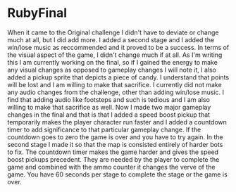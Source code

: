 # RubyFinal
When it came to the Original challenge I didn't have to deviate or change much at all, but I did add more. I added a second stage and I added the win/lose music as reccommended and it proved to be a success. 
In terms of the visual aspect of the game, I didn't change much if at all. As I'm writing this I am currently working on the final, so if I gained the energy to make any visual changes as opposed to gameplay changes I will note it, I also added a pickup sprite that depicts a piece of candy. I understand that points will be lost and I am willing to make that sacrifice. 
I currently did not make any audio changes from the challenge, other than adding win/lose music. I find that adding audio like footsteps and such is tedious and I am also willing to make that sacrifice as well. 
Now I made two major gameplay changes in the final and that is that I added a speed boost pickup that temporarily makes the player character run faster and I added a countdown timer to add significance to that particular gameplay change. If the countdown goes to zero the game is over and you have to try again. In the second stage I made it so that the map is consisted entirely of harder bots to fix. The countdown timer makes the game harder and gives the speed boost pickups precedent. They are needed by the player to complete the game and combined with the ammo counter it changes the verve of the game.  You have 60 seconds per stage to complete the stage or the game is over.  
